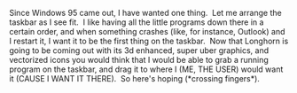 Since Windows 95 came out, I have wanted one thing.  Let me arrange the
taskbar as I see fit.  I like having all the little programs down there
in a certain order, and when something crashes (like, for instance,
Outlook) and I restart it, I want it to be the first thing on the
taskbar.  Now that Longhorn is going to be coming out with its 3d
enhanced, super uber graphics, and vectorized icons you would think that
I would be able to grab a running program on the taskbar, and drag it to
where I (ME, THE USER) would want it (CAUSE I WANT IT THERE).  So here's
hoping (\*crossing fingers\*).
